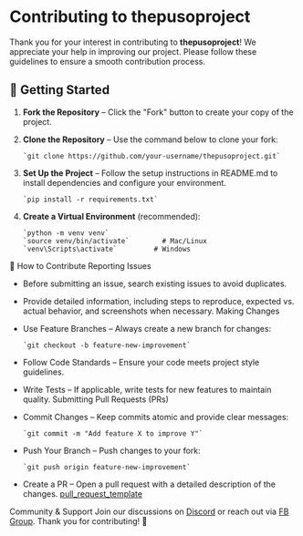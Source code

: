 # Contributing to thepusoproject

Thank you for your interest in contributing to **thepusoproject**! We appreciate your help in improving our project. Please follow these guidelines to ensure a smooth contribution process.

## 📌 Getting Started

1. **Fork the Repository** – Click the "Fork" button to create your copy of the project.
2. **Clone the Repository** – Use the command below to clone your fork:
   
       `git clone https://github.com/your-username/thepusoproject.git`

3. **Set Up the Project** – Follow the setup instructions in README.md to install dependencies and configure your environment.
 
       `pip install -r requirements.txt`    

4. **Create a Virtual Environment** (recommended):
   
       `python -m venv venv`  
       `source venv/bin/activate`        # Mac/Linux   
       `venv\Scripts\activate`         # Windows   

🚀 How to Contribute
Reporting Issues
- Before submitting an issue, search existing issues to avoid duplicates.
- Provide detailed information, including steps to reproduce, expected vs. actual behavior, and screenshots when necessary.
Making Changes
- Use Feature Branches – Always create a new branch for changes:

      `git checkout -b feature-new-improvement`
- Follow Code Standards – Ensure your code meets project style guidelines.
- Write Tests – If applicable, write tests for new features to maintain quality.
Submitting Pull Requests (PRs)
- Commit Changes – Keep commits atomic and provide clear messages:
  
      `git commit -m "Add feature X to improve Y"`
  
- Push Your Branch – Push changes to your fork:
  
      `git push origin feature-new-improvement`
- Create a PR – Open a pull request with a detailed description of the changes.
[pull_request_template](https://github.com/dataengineeringpilipinas/thepusoproject/blob/8095ee1be72ecbab36200d2c45b1616bbcae04dc/.github/pull_request_template.md)


Community & Support
Join our discussions on [Discord](https://discord.com/invite/buDgydz7J9) or reach out via [FB Group](https://www.facebook.com/groups/dataengineeringpilipinas).
Thank you for contributing! 🚀


